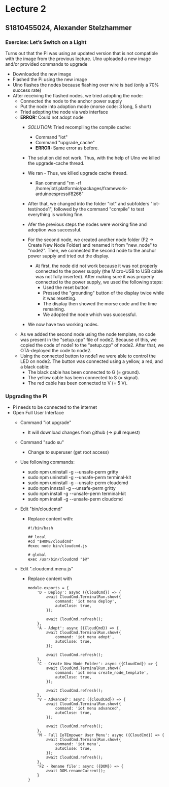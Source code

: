 # Lecture 2
## S1810455024, Alexander Stelzhammer

### Exercise: Let’s Switch on a Light
Turns out that the Pi was using an updated version that is not compatible with the image from the previous lecture. Ulno uploaded a new image and/or provided commands to upgrade 
- Downloaded the new image
- Flashed the Pi using the new image
- Ulno flashes the nodes because flashing over wire is bad (only a 70% success rate)
- After receiving the flashed nodes, we tried adopting the node:
  - Connected the node to the anchor power supply
  - Put the node into adoption mode (morse code: 3 long, 5 short)
  - Tried adopting the node via web interface
  - **ERROR:** Could not adopt node
    - *SOLUTION*:
    Tried recompiling the compile cache:
      - Command "iot"
      - Command "upgrade_cache"
      - **ERROR:** Same error as before.

    - The solution did not work. Thus, with the help of Ulno we killed the upgrade-cache thread.
    - We ran         - Thus, we killed upgrade cache thread.
        - Ran command "rm -rf /home/iot/.platformio/packages/framework-arduinoespressif8266"
    - After that, we changed into the folder "iot" and subfolders "iot-test/node1", followed by the command "compile" to test everything is working fine.
    - Afer the previous steps the nodes were working fine and adoption was successful.
    - For the second node, we created another node folder (F2 -> Create New Node Folder) and renamed it from "new_node" to "node2". Then, we connected the second node to the anchor power supply and tried out the display.
      - At first, the node did not work because it was not properly connected to the power supply (the Micro-USB to USB cable was not fully inserted). After making sure it was properly connected to the power supply, we used the following steps:
        - Used the reset button
        - Pressed the "grounding" button of the display twice while it was resetting.
        - The display then showed the morse code and the time remaining.
        - We adopted the node which was successful.

    - We now have two working nodes.
  - As we added the second node using the node template, no code was present in the "setup.cpp" file of node2. Because of this, we copied the code of node1 to the "setup.cpp" of node2. After that, we OTA-deployed the code to node2. 
  - Using the connected button to node1 we were able to control the LED on node2. The button was connected using a yellow, a red, and a black cable:
    - The black cable has been connected to G (= ground).
    - The yellow cable has been connected to S (= signal).
    - The red cable has been connected to V (= 5 V).

### Upgrading the Pi
- Pi needs to be connected to the internet
- Open Full User Interface
  - Command "iot upgrade"
    - It will download changes from github (-> pull request)
  - Command "sudo su"
    - Change to superuser (get root access)
  - Use following commands: 
    - sudo  npm uninstall -g --unsafe-perm gritty
    - sudo  npm uninstall -g --unsafe-perm terminal-kit
    - sudo  npm uninstall -g --unsafe-perm cloudcmd
    - sudo  npm innstall -g --unsafe-perm gritty
    - sudo  npm install -g --unsafe-perm terminal-kit
    - sudo  npm install -g --unsafe-perm cloudcmd
  - Edit "bin/cloudcmd"
    - Replace content with:
        ```
        #!/bin/bash

        ## local
        #cd "$HOME/cloudcmd"
        #exec node bin/cloudcmd.js

        # global
        exec /usr/bin/cloudcmd "$@"
        ```

  - Edit ".cloudcmd.menu.js"
    - Replace content with 
        ```
        module.exports = {
            'D - Deploy': async ({CloudCmd}) => {
                await CloudCmd.TerminalRun.show({
                    command: 'iot menu deploy',
                    autoClose: true,
                });
                
                await CloudCmd.refresh();
            },
            'A - Adopt': async ({CloudCmd}) => {
                await CloudCmd.TerminalRun.show({
                    command: 'iot menu adopt',
                    autoClose: true,
                });
                
                await CloudCmd.refresh();
            },
            'C - Create New Node Folder': async ({CloudCmd}) => {
                await CloudCmd.TerminalRun.show({
                    command: 'iot menu create_node_template',
                    autoClose: true,
                });
                
                await CloudCmd.refresh();
            },
            'V - Advanced': async ({CloudCmd}) => {
                await CloudCmd.TerminalRun.show({
                    command: 'iot menu advanced',
                    autoClose: true,
                });
                
                await CloudCmd.refresh();
            },
            'M - Full IoTEmpower User Menu': async ({CloudCmd}) => {
                await CloudCmd.TerminalRun.show({
                    command: 'iot menu',
                    autoClose: true,
                }); 
                await CloudCmd.refresh();
            },
            'F2 - Rename file': async ({DOM}) => {
                await DOM.renameCurrent();
            }
        }
        ```


